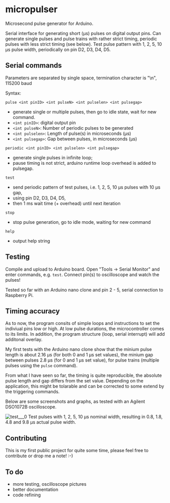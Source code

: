 # micropulser
Microsecond pulse generator for Arduino.

Serial interface for generating short (µs) pulses on digital output pins.
Can generate single pulses and pulse trains with rather strict timing, periodic pulses with less strict timing (see below).
Test pulse pattern with 1, 2, 5, 10 µs pulse width, periodically on pin D2, D3, D4, D5.

## Serial commands 
Parameters are separated by single space, termination character is "\n", 115200 baud

Syntax:

`pulse <int pinID> <int pulseN> <int pulselen> <int pulsegap>`
* generate single or multiple pulses, then go to idle state, wait for new command.
* `<int pinID>`: digital output pin
* `<int pulseN>`: Number of periodic pulses to be generated
* `<int pulselen>`: Length of pulse(s) in microseconds (µs)
* `<int pulsegap>`: Gap between pulses, in microseconds (µs)

`periodic <int pinID> <int pulselen> <int pulsegap>`
* generate single pulses in infinite loop; 
* pause timing is not strict, arduino runtime loop overhead is added to pulsegap.

`test`
* send periodic pattern of test pulses, i.e. 1, 2, 5, 10 µs pulses with 10 µs gap, 
* using pin D2, D3, D4, D5, 
* then 1 ms wait time (+ overhead) until next iteration

`stop`
* stop pulse generation, go to idle mode, waiting for new command

`help`
* output help string

## Testing
Compile and upload to Arduino board. Open "Tools -> Serial Monitor" and enter commands, e.g. `test`.
Connect pin(s) to oscilloscope and watch the pulses!


Tested so far with an Arduino nano clone and pin 2 - 5, serial connection to Raspberry Pi.

## Timing accuracy
As to now, the program consits of simple loops and instructions to set the indiviual pins low or high.
At low pulse durations, the microcontroller comes to its limits. In addition, the program structure (loop, serial interrupt) will add additonal overlay.

My first tests with the Arduino nano clone show that the minium pulse length is about 2.16 µs (for both 0 and 1 µs set values), the minium gap between pulses 2.8 µs (for 0 and 1 µs set value), for pulse trains (multiple pulses using the `pulse` command).

From what I have seen so far, the timing is quite reproducible, the absolute pulse length and gap differs from the set value.
Depending on the application, this might be tolarable and can be corrected to some extend by the triggering commands.

Below are some screenshots and graphs, as tested with an Agilent DSO1072B oscilloscope.

![test___0](https://user-images.githubusercontent.com/5566528/236679824-01d12e9e-3edd-4111-a472-7d71afaea327.png)
Test pulses with 1, 2, 5, 10 µs nominal width, resulting in 0.8, 1.8, 4.8 and 9.8 µs actual pulse width.



## Contributing

This is my first public project for quite some time, please feel free to contribute or drop me a note! :-)

## To do
* more testing, oscilloscope pictures
* better documentation
* code refining
